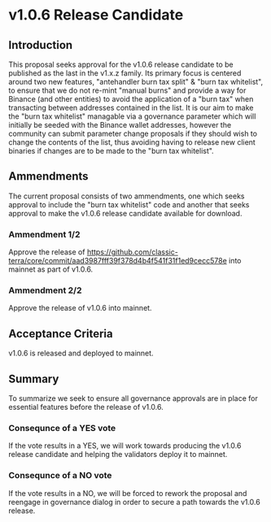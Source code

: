# v1.0.6 Release Candidate

## Introduction
This proposal seeks approval for the v1.0.6 release candidate to be published as the last in the v1.x.z family. Its primary focus is centered around two new features, "antehandler burn tax split" & "burn tax whitelist", to ensure that we do not re-mint "manual burns" and provide a way for Binance (and other entities) to avoid the application of a "burn tax" when transacting between addresses contained in the list. It is our aim to make the "burn tax whitelist" managable via a governance parameter which will initially be seeded with the Binance wallet addresses, however the community can submit parameter change proposals if they should wish to change the contents of the list, thus avoiding having to release new client binaries if changes are to be made to the "burn tax whitelist".

## Ammendments
The current proposal consists of two ammendments, one which seeks approval to include the "burn tax whitelist" code and another that seeks approval to make the v1.0.6 release candidate available for download.

### Ammendment 1/2
Approve the release of https://github.com/classic-terra/core/commit/aad3987fff39f378d4b4f541f31f1ed9cecc578e into mainnet as part of v1.0.6.

### Ammendment 2/2
Approve the release of v1.0.6 into mainnet.

## Acceptance Criteria
v1.0.6 is released and deployed to mainnet.

## Summary
To summarize we seek to ensure all governance approvals are in place for essential features before the release of v1.0.6. 

### Consequnce of a YES vote
If the vote results in a YES, we will work towards producing the v1.0.6 release candidate and helping the validators deploy it to mainnet.

### Consequnce of a NO vote
If the vote results in a NO, we will be forced to rework the proposal and reengage in governance dialog in order to secure a path towards the v1.0.6 release.

